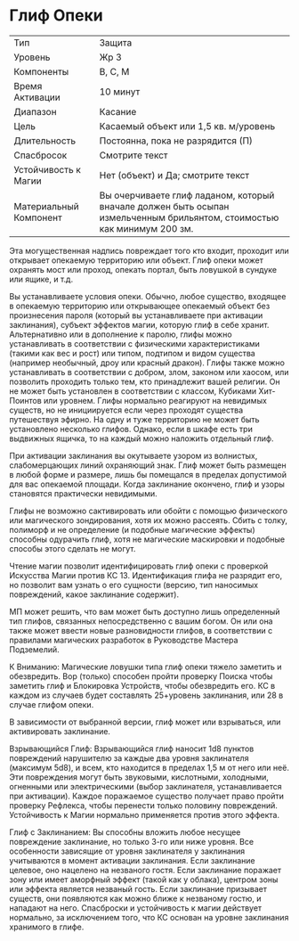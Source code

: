 
# Глиф Опеки

| | |
|---|---|
|Тип|Защита|
|Уровень| Жр 3|
|Компоненты| В, С, М|
|Время Активации| 10 минут|
|Диапазон| Касание|
|Цель| Касаемый объект или 1,5 кв. м/уровень|
|Длительность| Постоянна, пока не разрядится (П)|
|Спасбросок| Смотрите текст|
|Устойчивость к Магии| Нет (объект) и Да; смотрите текст|
|Материальный Компонент| Вы очерчиваете глиф ладаном, который вначале должен быть осыпан измельченным брильянтом, стоимостью как минимум 200 зм.|

Эта могущественная надпись повреждает того кто входит, проходит или открывает опекаемую территорию или объект. Глиф опеки может охранять мост или проход, опекать портал, быть ловушкой в сундуке или ящике, и т.д. 

Вы устанавливаете условия опеки. Обычно, любое существо, входящее в опекаемую территорию или открывающее опекаемый объект без произнесения пароля (который вы устанавливаете при активации заклинания), субъект эффектов магии, которую глиф в себе хранит. Альтернативно или в дополнение к паролю, глифы можно устанавливать в соответствии с физическими характеристиками (такими как вес и рост) или типом, подтипом и видом существа (например необычный, дроу или красный дракон). Глифы также можно устанавливать в соответствии с добром, злом, законом или хаосом, или позволить проходить только тем, кто принадлежит вашей религии. Он не может быть установлен в соответствии с классом, Кубиками Хит-Поинтов или уровнем. Глифы нормально реагируют на невидимых существ, но не инициируется если через проходят существа путешествуя эфирно. На одну и туже территорию не может быть установлено несколько глифов. Однако, если в шкафе есть три выдвижных ящичка, то на каждый можно наложить отдельный глиф.

При активации заклинания вы окутываете узором из волнистых, слабомерцающих линий охраняющий знак. Глиф может быть размещен в любой форме и размере, лишь бы помещался в пределах допустимой для вас опекаемой площади. Когда заклинание окончено, глиф и узоры становятся практически невидимыми. 

Глифы не возможно сактивировать или обойти с помощью физического или магического зондирования, хотя их можно рассеять. Сбить с толку, полиморф и не определение (и подобные магические эффекты) способны одурачить глиф, хотя не магические маскировки и подобные способы этого сделать не могут.

Чтение магии позволит идентифицировать глиф опеки с проверкой Искусства Магии против КС 13. Идентификация глифа не разрядит его, но позволит вам узнать о его сущности (версию, тип наносимых повреждений, какое заклинание содержит).

МП может решить, что вам может быть доступно лишь определенный тип глифов, связанных непосредственно с вашим богом. Он или она также может ввести новые разновидности глифов, в соответствии с правилами магических разработок в Руководстве Мастера Подземелий.

К Вниманию: Магические ловушки типа глиф опеки тяжело заметить и обезвредить. Вор (только) способен пройти проверку Поиска чтобы заметить глиф и Блокировка Устройств, чтобы обезвредить его. КС в каждом из случаев будет составлять 25+уровень заклинания, или 28 в случае глифом опеки.

В зависимости от выбранной версии, глиф может или взрываться, или активировать заклинание. 

Взрывающийся Глиф: Взрывающийся глиф наносит 1d8 пунктов повреждений нарушителю за каждые два уровня заклинателя (максимум 5d8), и всем, кто находится в пределах 1,5 м от него или неё. Эти повреждения могут быть звуковыми, кислотными, холодными, огненными или электрическими (выбор заклинателя, устанавливается при активации). Каждое поражаемое существо получает право пройти проверку Рефлекса, чтобы перенести только половину повреждений. Устойчивость к Магии нормально применяется против этого эффекта. 

Глиф с Заклинанием: Вы способны вложить любое несущее повреждение заклинание, но только 3-го или ниже уровня. Все особенности зависящие от уровня заклинателя у заклинания учитываются в момент активации заклинания. Если заклинание целевое, оно нацелено на незваного гостя. Если заклинание поражает зону или имеет аморфный эффект (такой как у облака), центром зоны или эффекта является незваный гость. Если заклинание призывает существ, они появляются как можно ближе к незваному гостю, и нападают на него. Спасброски и устойчивость к магии действует нормально, за исключением того, что КС основан на уровне заклинания хранимого в глифе.